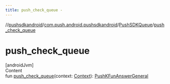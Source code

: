 ```yaml
---
title: push_check_queue -
---
```

//[pushsdkandroid](../../index.md)/[com.push.android.pushsdkandroid](../index.md)/[PushSDKQueue](index.md)/[push_check_queue](push_check_queue.md)



# push_check_queue  
[androidJvm]  
Content  
fun [push_check_queue](push_check_queue.md)(context: [Context](https://developer.android.com/reference/kotlin/android/content/Context.html)): [PushKFunAnswerGeneral](../../com.push.android.pushsdkandroid.core/-push-k-fun-answer-general/index.md)  




